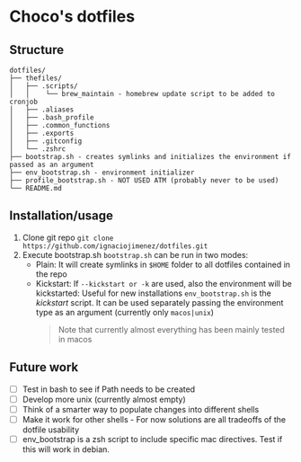 # Choco's dotfiles

## Structure
```
dotfiles/
├── thefiles/
│   ├── .scripts/
│   │    └── brew_maintain - homebrew update script to be added to cronjob
│   ├── .aliases
│   ├── .bash_profile
│   ├── .common_functions
│   ├── .exports
│   ├── .gitconfig
│   └── .zshrc
├── bootstrap.sh - creates symlinks and initializes the environment if passed as an argument
├── env_bootstrap.sh - environment initializer
├── profile_bootstrap.sh - NOT USED ATM (probably never to be used)
└── README.md
```

## Installation/usage
1. Clone git repo
`git clone https://github.com/ignaciojimenez/dotfiles.git`
2. Execute bootstrap.sh 
 `bootstrap.sh` can be run in two modes:
   - Plain: It will create symlinks in `$HOME` folder to all dotfiles contained in the repo
   - Kickstart: If `--kickstart or -k` are used, also the environment will be kickstarted: Useful for new installations
  `env_bootstrap.sh` is the _kickstart_ script. It can be used separately passing the environment type as an argument (currently only `macos|unix`)
      > Note that currently almost everything has been mainly tested in macos

## Future work
- [ ] Test in bash to see if Path needs to be created
- [ ] Develop more unix (currently almost empty)
- [ ] Think of a smarter way to populate changes into different shells
- [ ] Make it work for other shells - For now solutions are all tradeoffs of the dotfile usability
- [ ] env_bootstrap is a zsh script to include specific mac directives. Test if this will work in debian.